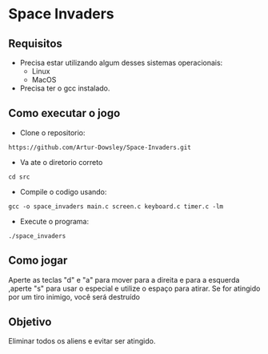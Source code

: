 # Space Invaders

## Requisitos
- Precisa estar utilizando algum desses sistemas operacionais:
   - Linux
   - MacOS
- Precisa ter o gcc instalado.

## Como executar o jogo

- Clone o repositorio:
```
https://github.com/Artur-Dowsley/Space-Invaders.git
```

- Va ate o diretorio correto

```
cd src
```

- Compile o codigo  usando:
```
gcc -o space_invaders main.c screen.c keyboard.c timer.c -lm 
```
- Execute o programa: 
```
./space_invaders
```


## Como jogar

Aperte as teclas "d" e "a" para mover para a direita e para a esquerda ,aperte "s" para usar o especial e utilize o espaço para atirar.
Se for atingido por um tiro inimigo, você será destruído


## Objetivo

Eliminar todos os aliens e evitar ser atingido.
